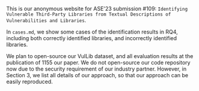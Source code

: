 This is our anonymous website for ASE'23 submission #109: `Identifying Vulnerable Third-Party Libraries from Textual Descriptions of Vulnerabilities and Libraries`.

In `cases.md`, we show some cases of the identification results in RQ4, including both correctly identified libraries, and incorrectly identified libraries.


We plan to open-source our VulLib dataset, and all evaluation results at the publication of 1155 our paper. We do not open-source our code repository now due to the security requirement of our industry partner. However, in Section 3, we list all details of our approach, so that our approach can be easily reproduced.
